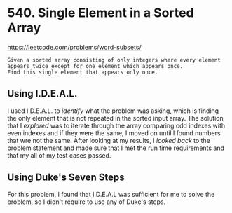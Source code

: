 # 540. Single Element in a Sorted Array

https://leetcode.com/problems/word-subsets/

```
Given a sorted array consisting of only integers where every element
appears twice except for one element which appears once.
Find this single element that appears only once.
```

## Using I.D.E.A.L.
I used I.D.E.A.L. to *identify* what the problem was asking, which is finding the
only element that is not repeated in the sorted input array. The solution that I
*explored* was to iterate through the array comparing odd indexes with even
indexes and if they were the same, I moved on until I found numbers that wre not
the same. After looking at my results, I *looked back* to the problem statement
and made sure that I met the run time requirements and that my all of
my test cases passed.


## Using Duke's Seven Steps
For this problem, I found that I.D.E.A.L was sufficient for me to solve the problem,
so I didn't require to use any of Duke's steps.
